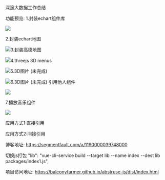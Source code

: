 深邃大数据工作总结

功能预览:
1.封装echart组件库

![](https://raw.githubusercontent.com/BalconyFarmer/abstruse-js/main/readmePIC/1.png)

2.封装echart地图

![](https://raw.githubusercontent.com/BalconyFarmer/abstruse-js/main/readmePIC/2.png)3.封装高德地图

![](https://raw.githubusercontent.com/BalconyFarmer/abstruse-js/main/readmePIC/3.png)4.threejs 3D menus

![](https://raw.githubusercontent.com/BalconyFarmer/abstruse-js/main/readmePIC/4.png)5.3D图片 (未完成)

![](https://raw.githubusercontent.com/BalconyFarmer/abstruse-js/main/readmePIC/5.png)6.3D图片 (未完成) 引用他人组件

![](https://raw.githubusercontent.com/BalconyFarmer/abstruse-js/main/readmePIC/6.png)

7.播放音乐组件

![](https://raw.githubusercontent.com/BalconyFarmer/abstruse-js/main/readmePIC/7.png)

应用方式1:直接引用

应用方式2:间接引用

博客地址:
https://segmentfault.com/a/1190000039748000

切换js打包
"lib": "vue-cli-service build --target lib --name index --dest lib packages/index1.js",

项目访问地址:
https://balconyfarmer.github.io/abstruse-js/dist/index.html

